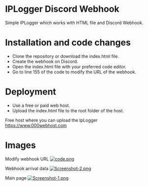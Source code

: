 #   IPLogger Discord Webhook
Simple IPLogger which works with HTML file and Discord Webhook.

#   Installation and code changes
- Clone the repository or download the index.html file.
- Create the webhook on Discord.
- Open the index.html file with your preferred code editor.
- Go to line 155 of the code to modify the URL of the webhook.

#   Deployment
- Use a free or paid web host.
- Upload the index.html file to the root folder of the host.

Free host where you can upload the IpLogger
https://www.000webhost.com

#   Images
Modify webhook URL
[![code.png](https://i.postimg.cc/d3Sb1Bs4/code.png)](https://postimg.cc/7J0stST2)

Webhook arrival data
[![Screenshot-2.png](https://i.postimg.cc/jdcXz5yY/Screenshot-2.png)](https://postimg.cc/vc1fyGP0)

Main page
[![Screenshot-1.png](https://i.postimg.cc/44zwxwdd/Screenshot-1.png)](https://postimg.cc/pyLK0fKb)